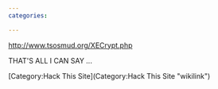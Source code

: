 ```yaml
---
categories:

---
```

<http://www.tsosmud.org/XECrypt.php>

THAT'S ALL I CAN SAY ...

[Category:Hack This Site](Category:Hack This Site "wikilink")
